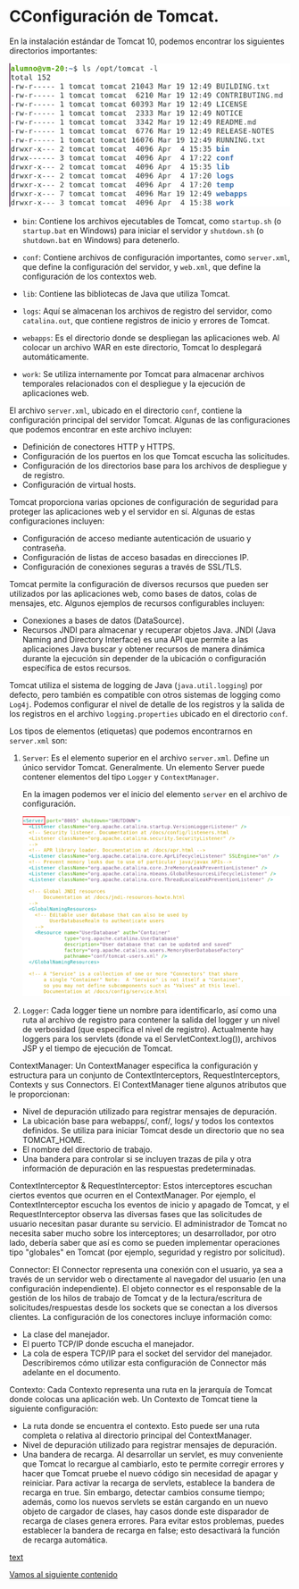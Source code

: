 # CConfiguración de Tomcat.

En la instalación estándar de Tomcat 10, podemos encontrar los siguientes directorios importantes:

![directorios](../img/040420241923.png)

- `bin`: Contiene los archivos ejecutables de Tomcat, como `startup.sh` (o `startup.bat` en Windows) para iniciar el servidor y `shutdown.sh` (o `shutdown.bat` en Windows) para detenerlo.
  
- `conf`: Contiene archivos de configuración importantes, como `server.xml`, que define la configuración del servidor, y `web.xml`, que define la configuración de los contextos web.

- `lib`: Contiene las bibliotecas de Java que utiliza Tomcat.

- `logs`: Aquí se almacenan los archivos de registro del servidor, como `catalina.out`, que contiene registros de inicio y errores de Tomcat.

- `webapps`: Es el directorio donde se despliegan las aplicaciones web. Al colocar un archivo WAR en este directorio, Tomcat lo desplegará automáticamente.

- `work`: Se utiliza internamente por Tomcat para almacenar archivos temporales relacionados con el despliegue y la ejecución de aplicaciones web.


El archivo `server.xml`, ubicado en el directorio `conf`, contiene la configuración principal del servidor Tomcat. Algunas de las configuraciones que podemos encontrar en este archivo incluyen:

- Definición de conectores HTTP y HTTPS.
- Configuración de los puertos en los que Tomcat escucha las solicitudes.
- Configuración de los directorios base para los archivos de despliegue y de registro.
- Configuración de virtual hosts.

Tomcat proporciona varias opciones de configuración de seguridad para proteger las aplicaciones web y el servidor en sí. Algunas de estas configuraciones incluyen:

- Configuración de acceso mediante autenticación de usuario y contraseña.
- Configuración de listas de acceso basadas en direcciones IP.
- Configuración de conexiones seguras a través de SSL/TLS.


Tomcat permite la configuración de diversos recursos que pueden ser utilizados por las aplicaciones web, como bases de datos, colas de mensajes, etc. Algunos ejemplos de recursos configurables incluyen:

- Conexiones a bases de datos (DataSource).
- Recursos JNDI para almacenar y recuperar objetos Java. JNDI (Java Naming and Directory Interface) es una API que permite a las aplicaciones Java buscar y obtener recursos de manera dinámica durante la ejecución sin depender de la ubicación o configuración específica de estos recursos.

Tomcat utiliza el sistema de logging de Java (`java.util.logging`) por defecto, pero también es compatible con otros sistemas de logging como `Log4j`. Podemos configurar el nivel de detalle de los registros y la salida de los registros en el archivo `logging.properties` ubicado en el directorio `conf`.

Los tipos de elementos (etiquetas) que podemos encontrarnos en `server.xml` son:

1. `Server`: Es el elemento superior en el archivo `server.xml`. Define un único servidor Tomcat. Generalmente. Un elemento Server puede contener elementos del tipo `Logger` y `ContextManager`.

    En la imagen podemos ver el inicio del elemento `server` en el archivo de configuración.

    ![Server](../img/040420241935.png)

2. `Logger`: Cada logger tiene un nombre para identificarlo, así como una ruta al archivo de registro para contener la salida del logger y un nivel de verbosidad (que especifica el nivel de registro). Actualmente hay loggers para los servlets (donde va el ServletContext.log()), archivos JSP y el tiempo de ejecución de Tomcat.

ContextManager: Un ContextManager especifica la configuración y estructura para un conjunto de ContextInterceptors, RequestInterceptors, Contexts y sus Connectors. El ContextManager tiene algunos atributos que le proporcionan:
- Nivel de depuración utilizado para registrar mensajes de depuración.
- La ubicación base para webapps/, conf/, logs/ y todos los contextos definidos. Se utiliza para iniciar Tomcat desde un directorio que no sea TOMCAT_HOME.
- El nombre del directorio de trabajo.
- Una bandera para controlar si se incluyen trazas de pila y otra información de depuración en las respuestas predeterminadas.

ContextInterceptor & RequestInterceptor: Estos interceptores escuchan ciertos eventos que ocurren en el ContextManager. Por ejemplo, el ContextInterceptor escucha los eventos de inicio y apagado de Tomcat, y el RequestInterceptor observa las diversas fases que las solicitudes de usuario necesitan pasar durante su servicio. El administrador de Tomcat no necesita saber mucho sobre los interceptores; un desarrollador, por otro lado, debería saber que así es como se pueden implementar operaciones tipo "globales" en Tomcat (por ejemplo, seguridad y registro por solicitud).

Connector: El Connector representa una conexión con el usuario, ya sea a través de un servidor web o directamente al navegador del usuario (en una configuración independiente). El objeto connector es el responsable de la gestión de los hilos de trabajo de Tomcat y de la lectura/escritura de solicitudes/respuestas desde los sockets que se conectan a los diversos clientes. La configuración de los conectores incluye información como:
- La clase del manejador.
- El puerto TCP/IP donde escucha el manejador.
- La cola de espera TCP/IP para el socket del servidor del manejador.
Describiremos cómo utilizar esta configuración de Connector más adelante en el documento.

Contexto: Cada Contexto representa una ruta en la jerarquía de Tomcat donde colocas una aplicación web. Un Contexto de Tomcat tiene la siguiente configuración:
- La ruta donde se encuentra el contexto. Esto puede ser una ruta completa o relativa al directorio principal del ContextManager.
- Nivel de depuración utilizado para registrar mensajes de depuración.
- Una bandera de recarga. Al desarrollar un servlet, es muy conveniente que Tomcat lo recargue al cambiarlo, esto te permite corregir errores y hacer que Tomcat pruebe el nuevo código sin necesidad de apagar y reiniciar. Para activar la recarga de servlets, establece la bandera de recarga en true. Sin embargo, detectar cambios consume tiempo; además, como los nuevos servlets se están cargando en un nuevo objeto de cargador de clases, hay casos donde este disparador de recarga de clases genera errores. Para evitar estos problemas, puedes establecer la bandera de recarga en false; esto desactivará la función de recarga automática.

[text](https://tomcat.apache.org/tomcat-10.1-doc/config/)

[Vamos al siguiente contenido](./10-D.md)